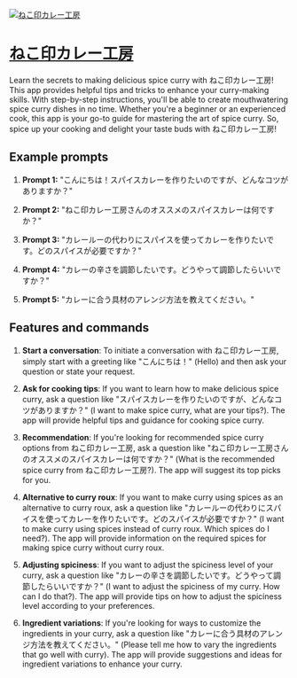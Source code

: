 [![ねこ印カレー工房](https://files.oaiusercontent.com/file-uwBhVOy1arAb5EHz8GxO9kSK?se=2123-10-17T06%3A44%3A49Z&sp=r&sv=2021-08-06&sr=b&rscc=max-age%3D31536000%2C%20immutable&rscd=attachment%3B%20filename%3Dnekojirushi_400x400.jpg&sig=AAEbN8MaloYkZZ1ynDbpWFvImJXhP54OD8ygsdivOcg%3D)](https://chat.openai.com/g/g-3M1VKLoyZ-nekoyin-karegong-fang)

# [ねこ印カレー工房](https://chat.openai.com/g/g-3M1VKLoyZ-nekoyin-karegong-fang)

Learn the secrets to making delicious spice curry with ねこ印カレー工房! This app provides helpful tips and tricks to enhance your curry-making skills. With step-by-step instructions, you'll be able to create mouthwatering spice curry dishes in no time. Whether you're a beginner or an experienced cook, this app is your go-to guide for mastering the art of spice curry. So, spice up your cooking and delight your taste buds with ねこ印カレー工房!

## Example prompts

1. **Prompt 1:** "こんにちは！スパイスカレーを作りたいのですが、どんなコツがありますか？"

2. **Prompt 2:** "ねこ印カレー工房さんのオススメのスパイスカレーは何ですか？"

3. **Prompt 3:** "カレールーの代わりにスパイスを使ってカレーを作りたいです。どのスパイスが必要ですか？"

4. **Prompt 4:** "カレーの辛さを調節したいです。どうやって調節したらいいですか？"

5. **Prompt 5:** "カレーに合う具材のアレンジ方法を教えてください。"

## Features and commands

1. **Start a conversation**: To initiate a conversation with ねこ印カレー工房, simply start with a greeting like "こんにちは！" (Hello) and then ask your question or state your request.

2. **Ask for cooking tips**: If you want to learn how to make delicious spice curry, ask a question like "スパイスカレーを作りたいのですが、どんなコツがありますか？" (I want to make spice curry, what are your tips?). The app will provide helpful tips and guidance for cooking spice curry.

3. **Recommendation**: If you're looking for recommended spice curry options from ねこ印カレー工房, ask a question like "ねこ印カレー工房さんのオススメのスパイスカレーは何ですか？" (What is the recommended spice curry from ねこ印カレー工房?). The app will suggest its top picks for you.

4. **Alternative to curry roux**: If you want to make curry using spices as an alternative to curry roux, ask a question like "カレールーの代わりにスパイスを使ってカレーを作りたいです。どのスパイスが必要ですか？" (I want to make curry using spices instead of curry roux. Which spices do I need?). The app will provide information on the required spices for making spice curry without curry roux.

5. **Adjusting spiciness**: If you want to adjust the spiciness level of your curry, ask a question like "カレーの辛さを調節したいです。どうやって調節したらいいですか？" (I want to adjust the spiciness of my curry. How can I do that?). The app will provide tips on how to adjust the spiciness level according to your preferences.

6. **Ingredient variations**: If you're looking for ways to customize the ingredients in your curry, ask a question like "カレーに合う具材のアレンジ方法を教えてください。" (Please tell me how to vary the ingredients that go well with curry). The app will provide suggestions and ideas for ingredient variations to enhance your curry.